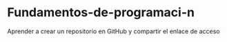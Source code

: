 # Fundamentos-de-programaci-n
Aprender a crear un repositorio en GitHub y compartir el enlace de acceso 
